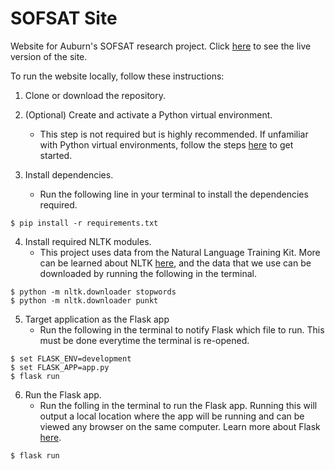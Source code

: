 # SOFSAT Site
Website for Auburn's SOFSAT research project. Click [here](https://sofsat.herokuapp.com) to see the live version of the site.

To run the website locally, follow these instructions:

1. Clone or download the repository.

2. (Optional) Create and activate a Python virtual environment.
   - This step is not required but is highly recommended. If unfamiliar with Python virtual environments, follow the steps [here](https://packaging.python.org/guides/installing-using-pip-and-virtual-environments/) to get started.

3. Install dependencies.
   - Run the following line in your terminal to install the dependencies required.
```
$ pip install -r requirements.txt
```

4. Install required NLTK modules.
   - This project uses data from the Natural Language Training Kit. More can be learned about NLTK [here](https://www.nltk.org), and the data that we use can be downloaded by running the following in the terminal.
```
$ python -m nltk.downloader stopwords
$ python -m nltk.downloader punkt
```

5. Target application as the Flask app
   - Run the following in the terminal to notify Flask which file to run. This must be done everytime the terminal is re-opened.
```
$ set FLASK_ENV=development
$ set FLASK_APP=app.py
$ flask run
```

6. Run the Flask app.
   - Run the folling in the terminal to run the Flask app. Running this will output a local location where the app will be running and can be viewed any browser on the same computer. Learn more about Flask [here](https://flask.palletsprojects.com/en/1.1.x/).
 
```
$ flask run
```

